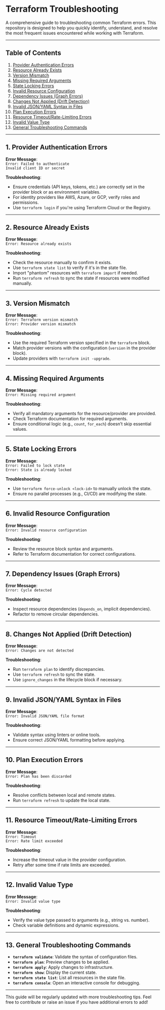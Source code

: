 # Terraform Troubleshooting

A comprehensive guide to troubleshooting common Terraform errors. This repository is designed to help you quickly identify, understand, and resolve the most frequent issues encountered while working with Terraform.

---

## Table of Contents

1. [Provider Authentication Errors](#1-provider-authentication-errors)
2. [Resource Already Exists](#2-resource-already-exists)
3. [Version Mismatch](#3-version-mismatch)
4. [Missing Required Arguments](#4-missing-required-arguments)
5. [State Locking Errors](#5-state-locking-errors)
6. [Invalid Resource Configuration](#6-invalid-resource-configuration)
7. [Dependency Issues (Graph Errors)](#7-dependency-issues-graph-errors)
8. [Changes Not Applied (Drift Detection)](#8-changes-not-applied-drift-detection)
9. [Invalid JSON/YAML Syntax in Files](#9-invalid-jsonyaml-syntax-in-files)
10. [Plan Execution Errors](#10-plan-execution-errors)
11. [Resource Timeout/Rate-Limiting Errors](#11-resource-timeoutrate-limiting-errors)
12. [Invalid Value Type](#12-invalid-value-type)
13. [General Troubleshooting Commands](#13-general-troubleshooting-commands)

---

## 1. Provider Authentication Errors

**Error Message**:  
`Error: Failed to authenticate`  
`Invalid client ID or secret`

**Troubleshooting**:
- Ensure credentials (API keys, tokens, etc.) are correctly set in the provider block or as environment variables.
- For identity providers like AWS, Azure, or GCP, verify roles and permissions.
- Use `terraform login` if you're using Terraform Cloud or the Registry.

---

## 2. Resource Already Exists

**Error Message**:  
`Error: Resource already exists`

**Troubleshooting**:
- Check the resource manually to confirm it exists.
- Use `terraform state list` to verify if it's in the state file.
- Import "phantom" resources with `terraform import` if needed.
- Run `terraform refresh` to sync the state if resources were modified manually.

---

## 3. Version Mismatch

**Error Message**:  
`Error: Terraform version mismatch`  
`Error: Provider version mismatch`

**Troubleshooting**:
- Use the required Terraform version specified in the `terraform` block.
- Match provider versions with the configuration (`version` in the provider block).
- Update providers with `terraform init -upgrade`.

---

## 4. Missing Required Arguments

**Error Message**:  
`Error: Missing required argument`

**Troubleshooting**:
- Verify all mandatory arguments for the resource/provider are provided.
- Check Terraform documentation for required arguments.
- Ensure conditional logic (e.g., `count`, `for_each`) doesn’t skip essential values.

---

## 5. State Locking Errors

**Error Message**:  
`Error: Failed to lock state`  
`Error: State is already locked`

**Troubleshooting**:
- Use `terraform force-unlock <lock-id>` to manually unlock the state.
- Ensure no parallel processes (e.g., CI/CD) are modifying the state.

---

## 6. Invalid Resource Configuration

**Error Message**:  
`Error: Invalid resource configuration`

**Troubleshooting**:
- Review the resource block syntax and arguments.
- Refer to Terraform documentation for correct configurations.

---

## 7. Dependency Issues (Graph Errors)

**Error Message**:  
`Error: Cycle detected`

**Troubleshooting**:
- Inspect resource dependencies (`depends_on`, implicit dependencies).
- Refactor to remove circular dependencies.

---

## 8. Changes Not Applied (Drift Detection)

**Error Message**:  
`Error: Changes are not detected`

**Troubleshooting**:
- Run `terraform plan` to identify discrepancies.
- Use `terraform refresh` to sync the state.
- Use `ignore_changes` in the lifecycle block if necessary.

---

## 9. Invalid JSON/YAML Syntax in Files

**Error Message**:  
`Error: Invalid JSON/YAML file format`

**Troubleshooting**:
- Validate syntax using linters or online tools.
- Ensure correct JSON/YAML formatting before applying.

---

## 10. Plan Execution Errors

**Error Message**:  
`Error: Plan has been discarded`

**Troubleshooting**:
- Resolve conflicts between local and remote states.
- Run `terraform refresh` to update the local state.

---

## 11. Resource Timeout/Rate-Limiting Errors

**Error Message**:  
`Error: Timeout`  
`Error: Rate limit exceeded`

**Troubleshooting**:
- Increase the timeout value in the provider configuration.
- Retry after some time if rate limits are exceeded.

---

## 12. Invalid Value Type

**Error Message**:  
`Error: Invalid value type`

**Troubleshooting**:
- Verify the value type passed to arguments (e.g., string vs. number).
- Check variable definitions and dynamic expressions.

---

## 13. General Troubleshooting Commands

- **`terraform validate`**: Validate the syntax of configuration files.
- **`terraform plan`**: Preview changes to be applied.
- **`terraform apply`**: Apply changes to infrastructure.
- **`terraform show`**: Display the current state.
- **`terraform state list`**: List all resources in the state file.
- **`terraform console`**: Open an interactive console for debugging.

---

This guide will be regularly updated with more troubleshooting tips. Feel free to contribute or raise an issue if you have additional errors to add!
